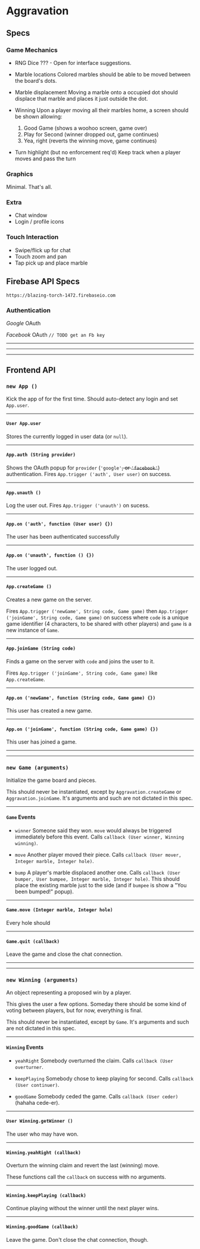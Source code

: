 # Aggravation

## Specs

### Game Mechanics
- RNG Dice
  ??? - Open for interface suggestions.

- Marble locations
  Colored marbles should be able to be moved between the board's dots.

- Marble displacement
  Moving a marble onto a occupied dot should displace that marble and places it just outside the dot.

- Winning
  Upon a player moving all their marbles home, a screen should be shown allowing:
  1. Good Game (shows a woohoo screen, game over)
  2. Play for Second (winner dropped out, game continues)
  3. Yea, right (reverts the winning move, game continues)

- Turn highlight (but no enforcement req'd)
  Keep track when a player moves and pass the turn

### Graphics
Minimal.  That's all.

### Extra
- Chat window
- Login / profile icons

### Touch Interaction
- Swipe/flick up for chat
- Touch zoom and pan
- Tap pick up and place marble


## Firebase API Specs
    https://blazing-torch-1472.firebaseio.com
### Authentication
*Google* OAuth

*Facebook* OAuth `// TODO get an Fb key`

***
***
***

## Frontend API

### `new App ()`
Kick the app of for the first time.  Should auto-detect any login and set `App.user`.

***
#### `User App.user`
Stores the currently logged in user data (or `null`).

***
#### `App.auth (String provider)`
Shows the OAuth popup for `provider` (`'google'`<del>, or `'facebook'`</del>) authentication.  Fires `App.trigger ('auth', User user)` on success.

***
#### `App.unauth ()`
Log the user out.  Fires `App.trigger ('unauth')` on sucess.

***
#### `App.on ('auth', function (User user) {})`
The user has been authenticated successfully

***
#### `App.on ('unauth', function () {})`
The user logged out.

***
#### `App.createGame ()`
Creates a new game on the server.

Fires `App.trigger ('newGame', String code, Game game)` then `App.trigger ('joinGame', String code, Game game)` on success where `code` is a unique game identifier (4 characters, to be shared with other players) and `game` is a new instance of `Game`.

***
#### `App.joinGame (String code)`
Finds a game on the server with `code` and joins the user to it.

Fires `App.trigger ('joinGame', String code, Game game)`  like `App.createGame`.

***
#### `App.on ('newGame', function (String code, Game game) {})`
This user has created a new game.

***
#### `App.on ('joinGame', function (String code, Game game) {})`
This user has joined a game.

***
***
### `new Game (arguments)`
Initialize the game board and pieces.

This should never be instantiated, except by `Aggravation.createGame` or `Aggravation.joinGame`.  It's arguments and such are not dictated in this spec.

***
#### `Game` Events

- `winner` Someone said they won.  `move` would always be triggered immediately before this event.
  Calls `callback (User winner, Winning winning)`.

- `move` Another player moved their piece.
  Calls `callback (User mover, Integer marble, Integer hole)`. 

- `bump` A player's marble displaced another one.
  Calls `callback (User bumper, User bumpee, Integer marble, Integer hole)`.
  This should place the existing marble just to the side (and if `bumpee` is  show a "You been bumped!" popup).


***
#### `Game.move (Integer marble, Integer hole)`
Every hole should

***
#### `Game.quit (callback)`
Leave the game and close the chat connection.

***
***

### `new Winning (arguments)`
An object representing a proposed win by a player.

This gives the user a few options.  Someday there should be some kind of voting between players, but for now, everything is final.

This should never be instantiated, except by `Game`.  It's arguments and such are not dictated in this spec.

***
#### `Winning` Events
- `yeahRight`  Somebody overturned the claim.
  Calls `callback (User overturner`.

- `keepPlaying`  Somebody chose to keep playing for second.
  Calls `callback (User continuer)`.

- `goodGame`  Somebody ceded the game.
  Calls `callback (User ceder)` (hahaha cede-er).

***
#### `User Winning.getWinner ()`
The user who may have won.

***
#### `Winning.yeahRight (callback)`
Overturn the winning claim and revert the last (winning) move.

These functions call the `callback` on success with no arguments.

***
#### `Winning.keepPlaying (callback)`
Continue playing without the winner until the next player wins.

***
#### `Winning.goodGame (callback)`
Leave the game.  Don't close the chat connection, though.